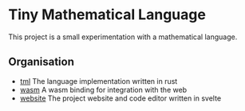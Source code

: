 # Tiny Mathematical Language

This project is a small experimentation with a mathematical language.

## Organisation

- [tml](./tml) The language implementation written in rust
- [wasm](./wasm) A wasm binding for integration with the web
- [website](./website) The project website and code editor written in svelte
